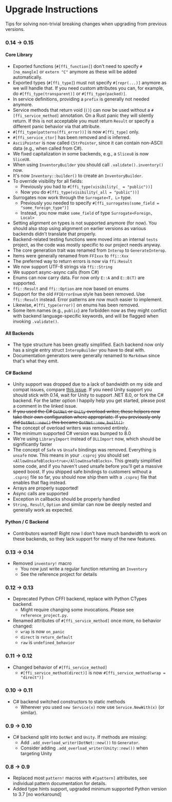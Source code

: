 # Upgrade Instructions

Tips for solving non-trivial breaking changes when upgrading from previous versions.

### 0.14 → 0.15

#### Core Library

- Exported functions (`#[ffi_function]`) don't need to specify `#[no_mangle]` or `extern "C"` anymore as these will be
  added automatically.
- Exported types (`#[ffi_type]`) must not specify `#[repr(...)]` anymore as we will handle that. If you need custom
  attributes you can, for example, do `#[ffi_type(transparent)]` or `#[ffi_type(packed)]`.
- In service definitions, providing a `prefix` is generally not needed anymore.
- Service methods that return void (`()`) can now be used without a `#[ffi_service_method]` annotation. On a Rust panic
  they will silently return. If this is not acceptable you must return `Result` or specify a different panic behavior
  via that attribute.
- `#[ffi_type(patterns(ffi_error))]` is now `#[ffi_type]` only.
- `#[ffi_service_ctor]` has been removed and is inferred.
- `AsciiPointer` is now called `CStrPointer`, since it can contain non-ASCII data (e.g., when called from C#).
- We fixed capitalization in some backends, e.g., a `Sliceu8` is now `SliceU8`.
- When using `InventoryBuilder` you should call `.validate().inventory()` now.
- It's now `Inventory::builder()` to create an `InventoryBuilder`.
- To override visibility for all fields:
    - Previously you had to `#[ffi_type(visibility(_ = "public"))]`
    - Now you do `#[ffi_type(visibility(_all = "public"))]`
- Surrogates now work through the `Surrogate<T, L>` type.
    - Previously you needed to specify `#[ffi_surrogates(some_field = "some_foreign_type")]`
    - Instead, you now make `some_field` of type `Surrogate<Foreign, Local>`
- Setting alignment on types is not supported anymore (for now). You should also stop using alignment on
  earlier versions as various backends didn't translate that properly.
- Backend-related testing functions were moved into an internal `tests` project, as the code was mostly specific to our
  project needs anyway.
- The core generation trait was renamed from `Interop` to `GenerateInterop`.
- Items were generally renamed from `FFIxxx` to `ffi::Xxx`
- The preferred way to return errors is now via `ffi:Result`
- We now support UTF-8 strings via `ffi::String`
- We support async-async calls (from C#)
- Enums can now carry data. For now only `E::A` and `E::B(T)` are supported.
- `ffi::Result` and `ffi::Option` are now based on enums
- Support for the old `FFIErrorEnum` style has been removed. Use `ffi::Result` instead. Error patterns are now much easier to implement.
- Likewise, `#[ffi_type(error)]` on enums has been removed.
- Some item names (e.g., `public`) are forbidden now as they might conflict with backend language-specific keywords, and
  will be flagged when invoking `.validate()`.

#### All Backends

- The type structure has been greatly simplified. Each backend now only has a single entry struct `InteropBuilder` you have to deal with.
- Documentation generators were generally renamed to `Markdown` since that's what they emit.

#### C# Backend

- Unity support was dropped due to a lack of bandwidth on my side and compat issues,
  compare [this issue](https://github.com/ralfbiedert/interoptopus/issues/133). If you need
  Unity support you should stick with 0.14, wait for Unity to support .NET 8.0, or fork the C# backend. For the latter
  option I happily help you get started, please post a comment in the linked issue.
- ~~If you used the C# `DotNet` or `Unity` overload writer, these helpers now take their own configuration
  where appropriate. If you previously only did `DotNet::new()` this became `DotNet::new_built()`.~~
- The concept of overload writers was removed entirely.
- The minimum supported C# version was bumped to 8.0
- We're using `LibraryImport` instead of `DLLImport` now, which should be significantly faster
- The concept of `Safe` vs `Unsafe` bindings was removed. Everything is `unsafe` now. This means in your
  `.csproj`
  you should set `<AllowUnsafeBlocks>true</AllowUnsafeBlocks>`. This greatly simplified some code, and if you haven't
  used unsafe before you'll get a massive speed boost. If you shipped safe bindings to customers without a `.csproj`
  file so far, you should now ship them with a `.csproj` file that enables that flag instead.
- Arrays are properly supported!
- Async calls are supported
- Exception in callbacks should be properly handled
- `String,` `Result`, `Option` and similar can now be deeply nested and generally work as expected.

#### Python / C Backend

- Contributors wanted! Right now I don't have much bandwidth to work on these backends, so they lack support for
  many of the new features.

### 0.13 → 0.14

- Removed `inventory!` macro
    - You now just write a regular function returning an `Inventory`
    - See the reference project for details

### 0.12 → 0.13

- Deprecated Python CFFI backend, replace with Python CTypes backend.
    - Might require changing some invocations. Please see `reference_project.py`.
- Renamed attributes of `#[ffi_service_method]` once more, no behavior changed:
    - `wrap` is now `on_panic`
    - `direct` is `return_default`
    - `raw` is `undefined_behavior`

### 0.11 → 0.12

- Changed behavior of `#[ffi_service_method]`
    - `#[ffi_service_method(direct)]` is now `#[ffi_service_method(wrap = "direct")]`

### 0.10 → 0.11

- C# backend switched constructors to static methods
    - Wherever you used `new Service(x)` now use `Service.NewWith(x)` (or similar).

### 0.9 → 0.10

- C# backend split into `DotNet` and `Unity`. If methods are missing:
    - Add `.add_overload_writer(DotNet::new())` to `Generator`.
    - Consider adding `.add_overload_writer(Unity::new())` when targeting Unity

### 0.8 → 0.9

- Replaced most `pattern!` macros with `#[pattern]` attributes, see individual pattern documentation for details.
- Added type hints support, upgraded minimum supported Python version to 3.7 [no workaround]
